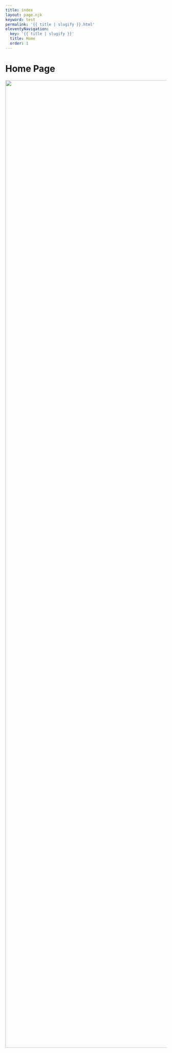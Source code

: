 ```yaml
---
title: index
layout: page.njk
keyword: test
permalink: '{{ title | slugify }}.html'
eleventyNavigation:
  key: '{{ title | slugify }}'
  title: Home
  order: 1
---
```

# Home Page

<img src="/img/coast.png" width="4032" height="3024" />